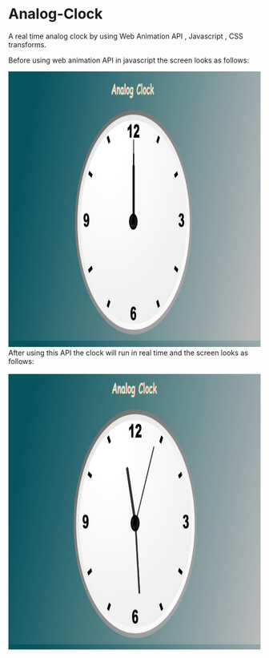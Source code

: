 # Analog-Clock
A real time analog clock by using Web Animation API , Javascript , CSS transforms. 

Before using web animation API in javascript the screen looks as follows:

<img src="https://github.com/suruchi2402/Analog-Clock/blob/master/Clock_before.jpg?raw=true" width="950" height="550">
<br>
After using this API the clock will run in real time and the screen looks as follows:
<br><br>
<img src="https://github.com/suruchi2402/Analog-Clock/blob/master/Clock_after.jpg?raw=true"width="950" height="550">
